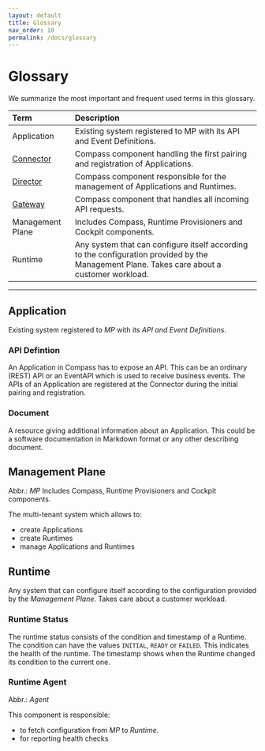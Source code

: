 ```yaml
---
layout: default
title: Glossary
nav_order: 10
permalink: /docs/glossary
---
```


# Glossary

We summarize the most important and frequent used terms in this glossary. 

| Term         | Description       |
|:-------------|:------------------|
| Application | Existing system registered to MP with its API and Event Definitions. |
| [Connector](/docs/overview/components) | Compass component handling the first pairing and registration of Applications. |
| [Director](/docs/overview/components) | Compass component responsible for the management of Applications and Runtimes. |
| [Gateway](/docs/overview/components) | Compass component that handles all incoming API requests. |
| Management Plane | Includes Compass, Runtime Provisioners and Cockpit components. |
| Runtime | Any system that can configure itself according to the configuration provided by the Management Plane. Takes care about a customer workload. |

---

## Application

Existing system registered to *MP* with its *API and Event Definitions*.

### API Defintion

An Application in Compass has to expose an API. This can be an ordinary (REST) API or an EventAPI which is used to receive business events. The APIs of an Application are registered at the Connector during the initial pairing and registration.

### Document

A resource giving additional information about an Application. This could be a software documentation in Markdown format or any other describing document.

## Management Plane
Abbr.: *MP*
Includes Compass, Runtime Provisioners and Cockpit components.

The multi-tenant system which allows to:

- create Applications
- create Runtimes
- manage Applications and Runtimes

## Runtime

Any system that can configure itself according to the configuration provided by the *Management Plane*. Takes care about a customer workload.

### Runtime Status

The runtime status consists of the condition and timestamp of a Runtime.  
The condition can have the values `INITIAL`, `READY` or `FAILED`. This indicates the health of the runtime. The timestamp shows when the Runtime changed its condition to the current one.

### Runtime Agent
Abbr.: *Agent*  

This component is responsible:
- to fetch configuration from *MP* to *Runtime*.
- for reporting health checks